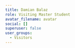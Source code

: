 ```yaml
---
title: Damian Balaz
role: Visiting Master Student
avatar_filename: avatar
social: []
superuser: false
user_groups:
  - Visitors
---
```

